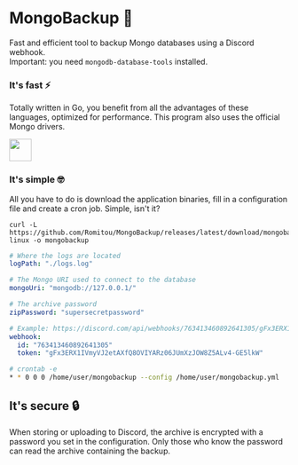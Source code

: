 # MongoBackup 🍃
Fast and efficient tool to backup Mongo databases using a Discord webhook.
<br>Important: you need `mongodb-database-tools` installed.

### It's fast ⚡
Totally written in Go, you benefit from all the advantages of these languages, optimized for performance. This program also uses the official Mongo drivers.

<img src="https://upload.wikimedia.org/wikipedia/commons/thumb/2/23/Go_Logo_Aqua.svg/1200px-Go_Logo_Aqua.svg.png" height=40 width=auto>

### It's simple 🤓
All you have to do is download the application binaries, fill in a configuration file and create a cron job. Simple, isn't it?
```
curl -L https://github.com/Romitou/MongoBackup/releases/latest/download/mongobackup-linux -o mongobackup
```
```yml
# Where the logs are located
logPath: "./logs.log"

# The Mongo URI used to connect to the database
mongoUri: "mongodb://127.0.0.1/"

# The archive password
zipPassword: "supersecretpassword"

# Example: https://discord.com/api/webhooks/763413460892641305/gFx3ERX1IVmyVJ2etAXfQ8OVIYARz06JUmXzJOW8Z5ALv4-GE5lkW
webhook:
  id: "763413460892641305"
  token: "gFx3ERX1IVmyVJ2etAXfQ8OVIYARz06JUmXzJOW8Z5ALv4-GE5lkW"
```
```sh
# crontab -e
* * 0 0 0 /home/user/mongobackup --config /home/user/mongobackup.yml
```

## It's secure 🔒
When storing or uploading to Discord, the archive is encrypted with a password you set in the configuration. Only those who know the password can read the archive containing the backup.

